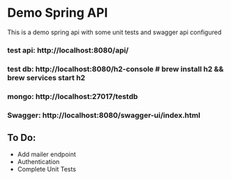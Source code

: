 # Demo Spring API
This is a demo spring api with some unit tests and swagger api configured

### test api: http://localhost:8080/api/
### test db: http://localhost:8080/h2-console # brew install h2 && brew services start h2
### mongo: http://localhost:27017/testdb
### Swagger: http://localhost:8080/swagger-ui/index.html

## To Do:
 - Add mailer endpoint
 - Authentication
 - Complete Unit Tests

